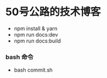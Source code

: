 # 50号公路的技术博客
   + npm install & yarn
   + npm run docs:dev 
   + npm run docs:build
### bash 命令
   + bash commit.sh

